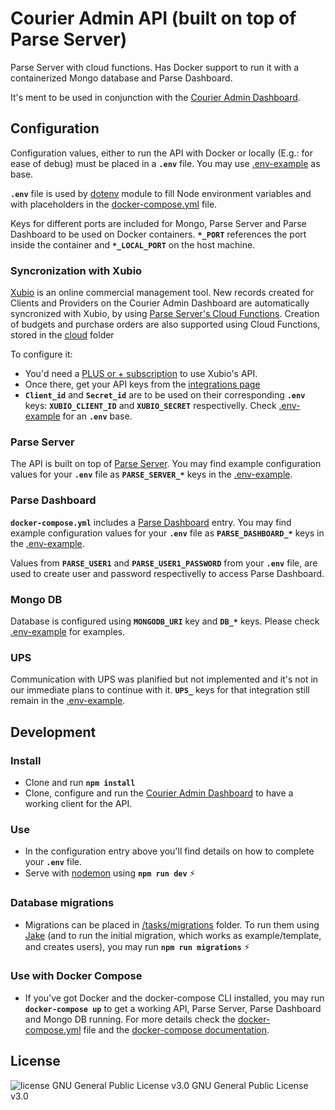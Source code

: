 # Courier Admin API (built on top of Parse Server)

Parse Server with cloud functions. Has Docker support to run it with a containerized Mongo database and Parse Dashboard.

It's ment to be used in conjunction with the [Courier Admin Dashboard](https://github.com/nayracoop/courier-admin-dashboard).

## Configuration

Configuration values, either to run the API with Docker or locally (E.g.: for ease of debug) must be placed in a **`.env`** file. You may use [.env-example](.env-example) as base.

**`.env`** file is used by [dotenv](https://github.com/motdotla/dotenv) module to fill Node environment variables and with placeholders in the [docker-compose.yml](docker-compose.yml) file.

Keys for different ports are included for Mongo, Parse Server and Parse Dashboard to be used on Docker containers. **`*_PORT`** references the port inside the container and **`*_LOCAL_PORT`** on the host machine.

### Syncronization with Xubio

[Xubio](https://xubio.com/) is an online commercial management tool.
New records created for Clients and Providers on the Courier Admin Dashboard are automatically syncronized with Xubio, by using [Parse Server's Cloud Functions](https://docs.parseplatform.org/cloudcode/guide/#cloud-functions). Creation of budgets and purchase orders are also supported using Cloud Functions, stored in the [cloud](/cloud) folder

To configure it:

- You'd need a [PLUS or + subscription](https://xubio.com/ar/precios) to use Xubio's API.
- Once there, get your API keys from the [integrations page](https://xubio.com/NXV/configuracion/integraciones/api-de-xubio)
- **`Client_id`** and **`Secret_id`** are to be used on their corresponding **`.env`** keys: **`XUBIO_CLIENT_ID`** and **`XUBIO_SECRET`** respectivelly. Check [.env-example](.env-example) for an **`.env`** base.

### Parse Server

The API is built on top of [Parse Server](https://parseplatform.org/). You may find example configuration values for your **`.env`** file as **`PARSE_SERVER_*`** keys in the [.env-example](.env-example).

### Parse Dashboard

**`docker-compose.yml`** includes a [Parse Dashboard](https://hub.docker.com/r/parseplatform/parse-dashboard) entry. You may find example configuration values for your **`.env`** file as **`PARSE_DASHBOARD_*`** keys in the [.env-example](.env-example).

Values from **`PARSE_USER1`** and **`PARSE_USER1_PASSWORD`** from your **`.env`** file, are used to create user and password respectivelly to access Parse Dashboard.

### Mongo DB

Database is configured using **`MONGODB_URI`** key and **`DB_*`** keys. Please check [.env-example](.env-example) for examples.

### UPS

Communication with UPS was planified but not implemented and it's not in our immediate plans to continue with it. **`UPS_`** keys for that integration still remain in the [.env-example](.env-example).

## Development

### Install

- Clone and run **`npm install`**
- Clone, configure and run the [Courier Admin Dashboard](https://github.com/nayracoop/courier-admin-dashboard.git) to have a working client for the API.

### Use

- In the configuration entry above you'll find details on how to complete your **`.env`** file.
- Serve with [nodemon](https://nodemon.io/) using **`npm run dev`** :zap:

### Database migrations

- Migrations can be placed in [/tasks/migrations](/tasks/migrations) folder. To run them using [Jake](https://jakejs.com/) (and to run the initial migration, which works as example/template, and creates users), you may run **`npm run migrations`** :zap:

### Use with Docker Compose

- If you've got Docker and the docker-compose CLI installed, you may run **`docker-compose up`** to get a working API, Parse Server, Parse Dashboard and Mongo DB running. For more details check the [docker-compose.yml](docker-compose.yml) file and the [docker-compose documentation](https://docs.docker.com/compose/reference/up/).

## License

<img src="https://img.shields.io/badge/license-GPL--3-brightgreen" alt="license GNU General Public License v3.0"> GNU General Public License v3.0
